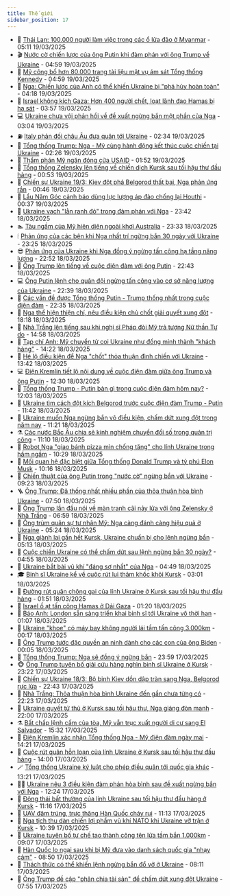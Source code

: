 ```yaml
---
title: Thế giới
sidebar_position: 17
---
```


<!-- dantri-the-gioi:START -->
- 🌋 [Thái Lan: 100.000 người làm việc trong các ổ lửa đảo ở Myanmar](https://dantri.com.vn/the-gioi/thai-lan-100000-nguoi-lam-viec-trong-cac-o-lua-dao-o-myanmar-20250319104135943.htm) - 05:11 19/03/2025
- 🎬 [Nước cờ chiến lược của ông Putin khi đàm phán với ông Trump về Ukraine](https://dantri.com.vn/the-gioi/nuoc-co-chien-luoc-cua-ong-putin-khi-dam-phan-voi-ong-trump-ve-ukraine-20250319112810673.htm) - 04:59 19/03/2025
- 🧰 [Mỹ công bố hơn 80.000 trang tài liệu mật vụ ám sát Tổng thống Kennedy](https://dantri.com.vn/the-gioi/my-cong-bo-hon-80000-trang-tai-lieu-mat-vu-am-sat-tong-thong-kennedy-20250319113918515.htm) - 04:59 19/03/2025
- 🌋 [Nga: Chiến lược của Anh có thể khiến Ukraine bị &quot;phá hủy hoàn toàn&quot;](https://dantri.com.vn/the-gioi/nga-chien-luoc-cua-anh-co-the-khien-ukraine-bi-pha-huy-hoan-toan-20250319104127829.htm) - 04:18 19/03/2025
- 🗽 [Israel không kích Gaza: Hơn 400 người chết, loạt lãnh đạo Hamas bị hạ sát](https://dantri.com.vn/the-gioi/israel-khong-kich-gaza-hon-400-nguoi-chet-loat-lanh-dao-hamas-bi-ha-sat-20250319102120135.htm) - 03:57 19/03/2025
- 💻 [Ukraine chưa vội phản hồi về đề xuất ngừng bắn một phần của Nga](https://dantri.com.vn/the-gioi/ukraine-chua-voi-phan-hoi-ve-de-xuat-ngung-ban-mot-phan-cua-nga-20250319095219603.htm) - 03:04 19/03/2025
- ⛽️ [Italy phản đối châu Âu đưa quân tới Ukraine](https://dantri.com.vn/the-gioi/italy-phan-doi-chau-au-dua-quan-toi-ukraine-20250319092149852.htm) - 02:34 19/03/2025
- 🤩 [Tổng thống Trump: Nga - Mỹ cùng hành động kết thúc cuộc chiến tại Ukraine](https://dantri.com.vn/the-gioi/tong-thong-trump-nga-my-cung-hanh-dong-ket-thuc-cuoc-chien-tai-ukraine-20250319080316561.htm) - 02:26 19/03/2025
- 🧐 [Thẩm phán Mỹ ngăn đóng cửa USAID](https://dantri.com.vn/the-gioi/tham-phan-my-ngan-dong-cua-usaid-20250319084402957.htm) - 01:52 19/03/2025
- 🎊 [Tổng thống Zelensky lên tiếng về chiến dịch Kursk sau tối hậu thư đầu hàng](https://dantri.com.vn/the-gioi/tong-thong-zelensky-len-tieng-ve-chien-dich-kursk-sau-toi-hau-thu-dau-hang-20250319052836006.htm) - 00:53 19/03/2025
- 📝 [Chiến sự Ukraine 19/3: Kiev đột phá Belgorod thất bại, Nga phản ứng rắn](https://dantri.com.vn/the-gioi/chien-su-ukraine-193-kiev-dot-pha-belgorod-that-bai-nga-phan-ung-ran-20250319074541557.htm) - 00:46 19/03/2025
- 🤡 [Lầu Năm Góc cảnh báo dùng lực lượng áp đảo chống lại Houthi](https://dantri.com.vn/the-gioi/lau-nam-goc-canh-bao-dung-luc-luong-ap-dao-chong-lai-houthi-20250319063825911.htm) - 00:37 19/03/2025
- 🥷 [Ukraine vạch &quot;lằn ranh đỏ&quot; trong đàm phán với Nga](https://dantri.com.vn/the-gioi/ukraine-vach-lan-ranh-do-trong-dam-phan-voi-nga-20250319050505684.htm) - 23:42 18/03/2025
- 🏊 [Tàu ngầm của Mỹ hiện diện ngoài khơi Australia](https://dantri.com.vn/the-gioi/tau-ngam-cua-my-hien-dien-ngoai-khoi-australia-20250317144812745.htm) - 23:33 18/03/2025
- 🕯 [Phản ứng của các bên khi Nga nhất trí ngừng bắn 30 ngày với Ukraine](https://dantri.com.vn/the-gioi/phan-ung-cua-cac-ben-khi-nga-nhat-tri-ngung-ban-30-ngay-voi-ukraine-20250319054146563.htm) - 23:25 18/03/2025
- 😎 [Phản ứng của Ukraine khi Nga đồng ý ngừng tấn công hạ tầng năng lượng](https://dantri.com.vn/the-gioi/phan-ung-cua-ukraine-khi-nga-dong-y-ngung-tan-cong-ha-tang-nang-luong-20250319045549874.htm) - 22:52 18/03/2025
- 🌈 [Ông Trump lên tiếng về cuộc điện đàm với ông Putin](https://dantri.com.vn/the-gioi/ong-trump-len-tieng-ve-cuoc-dien-dam-voi-ong-putin-20250319045539436.htm) - 22:43 18/03/2025
- 💻 [Ông Putin lệnh cho quân đội ngừng tấn công vào cơ sở năng lượng của Ukraine](https://dantri.com.vn/the-gioi/ong-putin-lenh-cho-quan-doi-ngung-tan-cong-vao-co-so-nang-luong-cua-ukraine-20250319042913899.htm) - 22:39 18/03/2025
- 🤖 [Các vấn đề được Tổng thống Putin - Trump thống nhất trong cuộc điện đàm](https://dantri.com.vn/the-gioi/cac-van-de-duoc-tong-thong-putin-trump-thong-nhat-trong-cuoc-dien-dam-20250319041406588.htm) - 22:35 18/03/2025
- 🦏 [Nga thể hiện thiện chí, nêu điều kiện chủ chốt giải quyết xung đột](https://dantri.com.vn/the-gioi/nga-the-hien-thien-chi-neu-dieu-kien-chu-chot-giai-quyet-xung-dot-20250319010933536.htm) - 18:18 18/03/2025
- 🌁 [Nhà Trắng lên tiếng sau khi nghị sĩ Pháp đòi Mỹ trả tượng Nữ thần Tự do](https://dantri.com.vn/the-gioi/nha-trang-len-tieng-sau-khi-nghi-si-phap-doi-my-tra-tuong-nu-than-tu-do-20250318214908563.htm) - 14:58 18/03/2025
- 🐘 [Tạp chí Anh: Mỹ chuyển từ coi Ukraine như đồng minh thành &quot;khách hàng&quot;](https://dantri.com.vn/the-gioi/tap-chi-anh-my-chuyen-tu-coi-ukraine-nhu-dong-minh-thanh-khach-hang-20250318211701174.htm) - 14:22 18/03/2025
- 🥷 [Hé lộ điều kiện để Nga &quot;chốt&quot; thỏa thuận đình chiến với Ukraine](https://dantri.com.vn/the-gioi/he-lo-dieu-kien-de-nga-chot-thoa-thuan-dinh-chien-voi-ukraine-20250318202734917.htm) - 13:42 18/03/2025
- 💻 [Điện Kremlin tiết lộ nội dung về cuộc điện đàm giữa ông Trump và ông Putin](https://dantri.com.vn/the-gioi/dien-kremlin-tiet-lo-noi-dung-ve-cuoc-dien-dam-giua-ong-trump-va-ong-putin-20250318191237014.htm) - 12:30 18/03/2025
- 🎡 [Tổng thống Trump - Putin bàn gì trong cuộc điện đàm hôm nay?](https://dantri.com.vn/the-gioi/tong-thong-trump-putin-ban-gi-trong-cuoc-dien-dam-hom-nay-20250318170421649.htm) - 12:03 18/03/2025
- 🧰 [Ukraine tìm cách đột kích Belgorod trước cuộc điện đàm Trump - Putin](https://dantri.com.vn/the-gioi/ukraine-tim-cach-dot-kich-belgorod-truoc-cuoc-dien-dam-trump-putin-20250318182047060.htm) - 11:42 18/03/2025
- 🥸 [Ukraine muốn Nga ngừng bắn vô điều kiện, chấm dứt xung đột trong năm nay](https://dantri.com.vn/the-gioi/ukraine-muon-nga-ngung-ban-vo-dieu-kien-cham-dut-xung-dot-trong-nam-nay-20250318165159956.htm) - 11:21 18/03/2025
- ⚗️ [Các nước Bắc Âu chia sẻ kinh nghiệm chuyển đổi số trong quản trị công](https://dantri.com.vn/the-gioi/cac-nuoc-bac-au-chia-se-kinh-nghiem-chuyen-doi-so-trong-quan-tri-cong-20250318172717682.htm) - 11:10 18/03/2025
- 🌮 [Robot Nga &quot;giao bánh pizza mìn chống tăng&quot; cho lính Ukraine trong hầm ngầm](https://dantri.com.vn/the-gioi/robot-nga-giao-banh-pizza-min-chong-tang-cho-linh-ukraine-trong-ham-ngam-20250317145118453.htm) - 10:29 18/03/2025
- 🎃 [Mối quan hệ đặc biệt giữa Tổng thống Donald Trump và tỷ phú Elon Musk](https://dantri.com.vn/the-gioi/moi-quan-he-dac-biet-giua-tong-thong-donald-trump-va-ty-phu-elon-musk-20250318105120231.htm) - 10:16 18/03/2025
- 💫 [Chiến thuật của ông Putin trong &quot;nước cờ&quot; ngừng bắn với Ukraine](https://dantri.com.vn/the-gioi/chien-thuat-cua-ong-putin-trong-nuoc-co-ngung-ban-voi-ukraine-20250318144656107.htm) - 09:23 18/03/2025
- 🪜 [Ông Trump: Đã thống nhất nhiều phần của thỏa thuận hòa bình Ukraine](https://dantri.com.vn/the-gioi/ong-trump-da-thong-nhat-nhieu-phan-cua-thoa-thuan-hoa-binh-ukraine-20250318144059512.htm) - 07:50 18/03/2025
- 🌋 [Ông Trump lần đầu nói về màn tranh cãi nảy lửa với ông Zelensky ở Nhà Trắng](https://dantri.com.vn/the-gioi/ong-trump-lan-dau-noi-ve-man-tranh-cai-nay-lua-voi-ong-zelensky-o-nha-trang-20250318135105098.htm) - 06:59 18/03/2025
- 🦏 [Ông trùm quân sự tư nhân Mỹ: Nga càng đánh càng hiệu quả ở Ukraine](https://dantri.com.vn/the-gioi/ong-trum-quan-su-tu-nhan-my-nga-cang-danh-cang-hieu-qua-o-ukraine-20250318115532242.htm) - 05:24 18/03/2025
- 👀 [Nga giành lại gần hết Kursk, Ukraine chuẩn bị cho lệnh ngừng bắn](https://dantri.com.vn/the-gioi/nga-gianh-lai-gan-het-kursk-ukraine-chuan-bi-cho-lenh-ngung-ban-20250318120347564.htm) - 05:13 18/03/2025
- 🧰 [Cuộc chiến Ukraine có thể chấm dứt sau lệnh ngừng bắn 30 ngày?](https://dantri.com.vn/the-gioi/cuoc-chien-ukraine-co-the-cham-dut-sau-lenh-ngung-ban-30-ngay-20250318112955108.htm) - 04:55 18/03/2025
- 🚀 [Ukraine bắt bài vũ khí &quot;đáng sợ nhất&quot; của Nga](https://dantri.com.vn/the-gioi/ukraine-bat-bai-vu-khi-dang-so-nhat-cua-nga-20250318112548600.htm) - 04:49 18/03/2025
- 🎓 [Binh sĩ Ukraine kể về cuộc rút lui thảm khốc khỏi Kursk](https://dantri.com.vn/the-gioi/binh-si-ukraine-ke-ve-cuoc-rut-lui-tham-khoc-khoi-kursk-20250318093028427.htm) - 03:01 18/03/2025
- 🥸 [Đường rút quân chông gai của lính Ukraine ở Kursk sau tối hậu thư đầu hàng](https://dantri.com.vn/the-gioi/duong-rut-quan-chong-gai-cua-linh-ukraine-o-kursk-sau-toi-hau-thu-dau-hang-20250318074834917.htm) - 01:51 18/03/2025
- 🦅 [Israel ồ ạt tấn công Hamas ở Dải Gaza](https://dantri.com.vn/the-gioi/israel-o-at-tan-cong-hamas-o-dai-gaza-20250318081700894.htm) - 01:20 18/03/2025
- 🤭 [Báo Anh: London sẵn sàng triển khai binh sĩ tới Ukraine vô thời hạn](https://dantri.com.vn/the-gioi/bao-anh-london-san-sang-trien-khai-binh-si-toi-ukraine-vo-thoi-han-20250318071112309.htm) - 01:07 18/03/2025
- 🤖 [Ukraine &quot;khoe&quot; có máy bay không người lái tầm tấn công 3.000km](https://dantri.com.vn/the-gioi/ukraine-khoe-co-may-bay-khong-nguoi-lai-tam-tan-cong-3000km-20250318065650551.htm) - 00:17 18/03/2025
- 🐲 [Ông Trump tước đặc quyền an ninh dành cho các con của ông Biden](https://dantri.com.vn/the-gioi/ong-trump-tuoc-dac-quyen-an-ninh-danh-cho-cac-con-cua-ong-biden-20250318070156267.htm) - 00:05 18/03/2025
- 🫣 [Tổng thống Trump: Nga sẽ đồng ý ngừng bắn](https://dantri.com.vn/the-gioi/tong-thong-trump-nga-se-dong-y-ngung-ban-20250318065626471.htm) - 23:59 17/03/2025
- 🐵 [Ông Trump tuyên bố giải cứu hàng nghìn binh sĩ Ukraine ở Kursk](https://dantri.com.vn/the-gioi/ong-trump-tuyen-bo-giai-cuu-hang-nghin-binh-si-ukraine-o-kursk-20250318061402047.htm) - 23:22 17/03/2025
- 🫶 [Chiến sự Ukraine 18/3: Bộ binh Kiev dồn dập tràn sang Nga, Belgorod rực lửa](https://dantri.com.vn/the-gioi/chien-su-ukraine-183-bo-binh-kiev-don-dap-tran-sang-nga-belgorod-ruc-lua-20250318054149559.htm) - 22:43 17/03/2025
- 💃 [Nhà Trắng: Thỏa thuận hòa bình Ukraine đến gần chưa từng có](https://dantri.com.vn/the-gioi/nha-trang-thoa-thuan-hoa-binh-ukraine-den-gan-chua-tung-co-20250318051625342.htm) - 22:23 17/03/2025
- 💫 [Ukraine quyết tử thủ ở Kursk sau tối hậu thư, Nga giáng đòn mạnh](https://dantri.com.vn/the-gioi/ukraine-quyet-tu-thu-o-kursk-sau-toi-hau-thu-nga-giang-don-manh-20250318002920401.htm) - 22:00 17/03/2025
- ⚗️ [Bất chấp lệnh cấm của tòa, Mỹ vẫn trục xuất người di cư sang El Salvador](https://dantri.com.vn/the-gioi/bat-chap-lenh-cam-cua-toa-my-van-truc-xuat-nguoi-di-cu-sang-el-salvador-20250317105828429.htm) - 15:32 17/03/2025
- 🥷 [Điện Kremlin xác nhận Tổng thống Nga - Mỹ điện đàm ngày mai](https://dantri.com.vn/the-gioi/dien-kremlin-xac-nhan-tong-thong-nga-my-dien-dam-ngay-mai-20250317205507212.htm) - 14:21 17/03/2025
- 🥸 [Cuộc rút quân hỗn loạn của lính Ukraine ở Kursk sau tối hậu thư đầu hàng](https://dantri.com.vn/the-gioi/cuoc-rut-quan-hon-loan-cua-linh-ukraine-o-kursk-sau-toi-hau-thu-dau-hang-20250317204713084.htm) - 14:00 17/03/2025
- 🪄 [Tổng thống Ukraine ký luật cho phép điều quân tới quốc gia khác](https://dantri.com.vn/the-gioi/tong-thong-ukraine-ky-luat-cho-phep-dieu-quan-toi-quoc-gia-khac-20250317191842053.htm) - 13:21 17/03/2025
- 🧑‍💻 [Ukraine nêu 3 điều kiện đàm phán hòa bình sau đề xuất ngừng bắn với Nga](https://dantri.com.vn/the-gioi/ukraine-neu-3-dieu-kien-dam-phan-hoa-binh-sau-de-xuat-ngung-ban-voi-nga-20250317185734009.htm) - 12:24 17/03/2025
- 🤭 [Động thái bất thường của lính Ukraine sau tối hậu thư đầu hàng ở Kursk](https://dantri.com.vn/the-gioi/dong-thai-bat-thuong-cua-linh-ukraine-sau-toi-hau-thu-dau-hang-o-kursk-20250317170309019.htm) - 11:16 17/03/2025
- 🗽 [UAV đâm trúng, trực thăng Hàn Quốc cháy rụi](https://dantri.com.vn/the-gioi/uav-dam-trung-truc-thang-han-quoc-chay-rui-20250317173509918.htm) - 11:13 17/03/2025
- 🤖 [Nga tịch thu dàn chiến lợi phẩm vũ khí NATO khi Ukraine vỡ trận ở Kursk](https://dantri.com.vn/the-gioi/nga-tich-thu-dan-chien-loi-pham-vu-khi-nato-khi-ukraine-vo-tran-o-kursk-20250317171739186.htm) - 10:39 17/03/2025
- 🌈 [Ukraine tuyên bố tự chế tạo thành công tên lửa tầm bắn 1.000km](https://dantri.com.vn/the-gioi/ukraine-tuyen-bo-tu-che-tao-thanh-cong-ten-lua-tam-ban-1000km-20250317153312295.htm) - 09:07 17/03/2025
- 🤩 [Hàn Quốc lo ngại sau khi bị Mỹ đưa vào danh sách quốc gia &quot;nhạy cảm&quot;](https://dantri.com.vn/the-gioi/han-quoc-lo-ngai-sau-khi-bi-my-dua-vao-danh-sach-quoc-gia-nhay-cam-20250317152637581.htm) - 08:50 17/03/2025
- 🤗 [Thách thức có thể khiến lệnh ngừng bắn đổ vỡ ở Ukraine](https://dantri.com.vn/the-gioi/thach-thuc-co-the-khien-lenh-ngung-ban-do-vo-o-ukraine-20250317144455174.htm) - 08:11 17/03/2025
- 🙉 [Ông Trump đề cập &quot;phân chia tài sản&quot; để chấm dứt xung đột Ukraine](https://dantri.com.vn/the-gioi/ong-trump-de-cap-phan-chia-tai-san-de-cham-dut-xung-dot-ukraine-20250317144620404.htm) - 07:55 17/03/2025<!-- dantri-the-gioi:END -->
